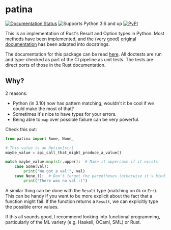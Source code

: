 # patina

[![Documentation Status](https://readthedocs.org/projects/patina/badge/?version=latest)](https://patina.readthedocs.io/en/latest/?badge=latest)
![Supports Python 3.6 and up](https://img.shields.io/pypi/pyversions/patina)
[![PyPI](https://img.shields.io/pypi/v/patina)](https://pypi.org/project/patina/)

This is an implementation of Rust's Result and Option types in Python. Most
methods have been implemented, and the (very good) [original documentation] has
been adapted into docstrings.

The documentation for this package can be read [here][docs]. All doctests are
run and type-checked as part of the CI pipeline as unit tests. The tests are
direct ports of those in the Rust documentation.

[original documentation]: https://doc.rust-lang.org/std/result/
[docs]: https://result.readthedocs.io/en/latest

## Why?

2 reasons:
- Python (in 3.10) now has pattern matching, wouldn't it be cool if we could
  make the most of that?
- Sometimes it's nice to have types for your errors.
- Being able to `map` over possible failure can be very powerful.

Check this out:

```python
from patina import Some, None_

# This value is an Option[str]
maybe_value = api_call_that_might_produce_a_value()

match maybe_value.map(str.upper):  # Make it uppercase if it exists
    case Some(val):
        print("We got a val:", val)
    case None_():  # Don't forget the parentheses (otherwise it's binding a name)
        print("There was no val :(")
```

A similar thing can be done with the `Result` type (matching on `Ok` or `Err`).
This can be handy if you want to be more explicit about the fact that a function
might fail. If the function returns a `Result`, we can explicitly type the
possible error values.

If this all sounds good, I recommend looking into functional programming,
particularly of the ML variety (e.g. Haskell, OCaml, SML) or Rust.
